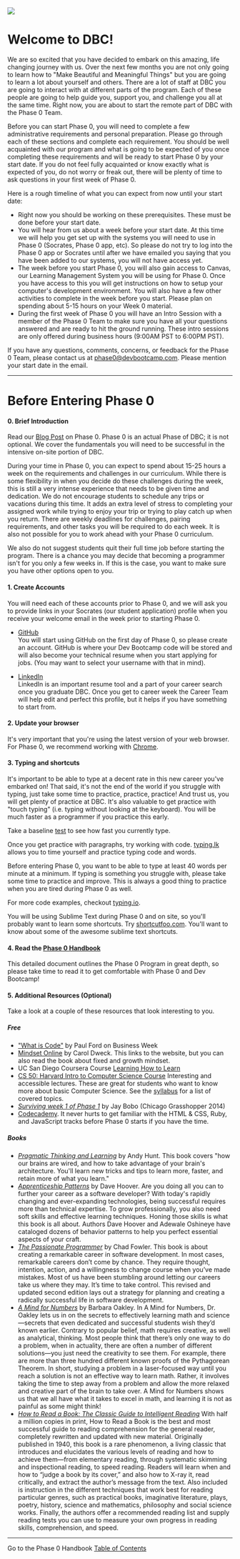 <img src="https://github.com/Devbootcamp/graphic-assets/blob/master/logos/DBC_HORIZONTAL%20LOGO/2_COLOR/RGB/DBC_H_2C_RGB.png">


# Welcome to DBC!

We are so excited that you have decided to embark on this amazing, life changing journey with us.  Over the next few months you are not only going to learn how to "Make Beautiful and Meaningful Things" but you are going to learn a lot about yourself and others. There are a lot of staff at DBC you are going to interact with at different parts of the program. Each of these people are going to help guide you, support you, and challenge you all at the same time. Right now, you are about to start the remote part of DBC with the Phase 0 Team.

Before you can start Phase 0, you will need to complete a few administrative requirements and personal preparation. Please go through each of these sections and complete each requirement. You should be well acquainted with our program and what is going to be expected of you once completing these requirements and will be ready to start Phase 0 by your start date. If you do not feel fully acquainted or know exactly  what is expected of you, do not worry or freak out, there will be plenty of time to ask questions in your first week of Phase 0.

Here is a rough timeline of what you can expect from now until your start date:
* Right now you should be working on these prerequisites. These must be done before your start date.
* You will hear from us about a week before your start date. At this time we will help you get set up with the systems you will need to use in Phase 0 (Socrates, Phase 0 app, etc). So please do not try to log into the Phase 0 app or Socrates until after we have emailed you saying that you have been added to our systems, you will not have access yet.
* The week before you start Phase 0, you will also gain access to Canvas, our Learning Management System you will be using for Phase 0. Once you have access to this you will get instructions on how to setup your computer's development environment. You will also have a few other activities to complete in the week before you start. Please plan on spending about 5-15 hours on your Week 0 material.
* During the first week of Phase 0 you will have an Intro Session with a member of the Phase 0 Team to make sure you have all your questions answered and are ready to hit the ground running. These intro sessions are only offered during business hours (9:00AM PST to 6:00PM PST).

If you have any questions, comments, concerns, or feedback for the Phase 0 Team, please contact us at <phase0@devbootcamp.com>. Please mention your start date in the email.



***
# Before Entering Phase 0

#### 0. Brief Introduction
Read our [Blog Post](http://devbootcamp.com/2014/05/08/why-phase-0-is-key-to-your-success-at-dev-bootcamp/) on Phase 0.
Phase 0 is an actual Phase of DBC; it is not optional. We cover the fundamentals you will need to be successful in the intensive on-site portion of DBC.

During your time in Phase 0, you can expect to spend about 15-25 hours a week on the requirements and challenges in our curriculum. While there is some flexibility in when you decide do these challenges during the week, this is still a very intense experience that needs to be given time and dedication. We do not encourage students to schedule any trips or vacations during this time. It adds an extra level of stress to completing your assigned work while trying to enjoy your trip or trying to play catch up when you return. There are weekly deadlines for challenges, pairing requirements, and other tasks you will be required to do each week. It is also not possible for you to work ahead with your Phase 0 curriculum.

We also do not suggest students quit their full time job before starting the program. There is a chance you may decide that becoming a programmer isn't for you only a few weeks in. If this is the case, you want to make sure you have other options open to you.


#### 1. Create Accounts
You will need each of these accounts prior to Phase 0, and we will ask you to provide links in your Socrates (our student application) profile when you receive your welcome email in the week prior to starting Phase 0.

- [GitHub](https://github.com/)<br> You will start using GitHub on the first day of Phase 0, so please create an account. GitHub is where your Dev Bootcamp code will be stored and will also become your technical resume when you start applying for jobs. (You may want to select your username with that in mind).

- [LinkedIn](https://www.linkedin.com/)<br> LinkedIn is an important resume tool and a part of your career search once you graduate DBC. Once you get to career week the Career Team will help edit and perfect this profile, but it helps if you have something to start from.

#### 2. Update your browser
It's very important that you're using the latest version of your web browser. For Phase 0, we recommend working with [Chrome](https://www.google.com/chrome/browser/).

#### 3. Typing and shortcuts
It's important to be able to type at a decent rate in this new career you've embarked on! That said, it's not the end of the world if you struggle with typing, just take some time to practice, practice, practice! And trust us, you will get plenty of practice at DBC. It's also valuable to get practice with "touch typing" (i.e. typing without looking at the keyboard). You will be much faster as a programmer if you practice this early.

Take a baseline <a href = "http://www.typingtest.com/index.html" target="_blank">test</a> to see how fast you currently type.

Once you get practice with paragraphs, try working with code. <a href = "http://typing.lk/" target="_blank">typing.lk</a> allows you to time yourself and practice typing code and words.

Before entering Phase 0, you want to be able to type at least 40 words per minute at a minimum. If typing is something you struggle with, please take some time to practice and improve. This is always a good thing to practice when you are tired during Phase 0 as well.

For more code examples, checkout <a href = "http://typing.io/" target="_blank">typing.io</a>.

You will be using Sublime Text during Phase 0 and on site, so you'll probably want to learn some shortcuts. Try <a href = "https://www.shortcutfoo.com/" target="_blank">shortcutfoo.com</a>. You'll want to know about some of the awesome sublime text shortcuts.

#### 4. Read the [Phase 0 Handbook](README.md)
This detailed document outlines the Phase 0 Program in great depth, so please take time to read it to get comfortable with Phase 0 and Dev Bootcamp!

#### 5. Additional Resources (Optional)
Take a look at a couple of these resources that look interesting to you.

##### Free
- <a href="http://www.bloomberg.com/graphics/2015-paul-ford-what-is-code/" target="_blank">"What is Code"</a> by Paul Ford on Business Week
- <a href="http://mindsetonline.com/">Mindset Online</a> by Carol Dweck. This links to the website, but you can also read the book about fixed and growth mindset.
- UC San Diego Coursera Course <a href="https://www.coursera.org/course/learning" target="_blank">Learning How to Learn</a>
- <a href= "https://cs50.harvard.edu/" target="_blank"> CS 50: Harvard Intro to Computer Science Course</a> Interesting and accessible lectures. These are great for students who want to know more about basic Computer Science. See the <a href= "http://d2o9nyf4hwsci4.cloudfront.net/2014/spring/lectures/0/w/syllabus/syllabus.html" target="_blank">syllabus</a> for a list of covered topics.
- <a href= "http://slides.com/goodproduce/surviveweekone" target= "_blank">*Surviving week 1 of Phase 1*</a> by Jay Bobo (Chicago Grasshopper 2014)
- [Codecademy](http://www.codecademy.com/). It never hurts to get familiar with the HTML & CSS, Ruby, and JavaScript tracks before Phase 0 starts if you have the time.

##### Books
- <a href= "http://www.amazon.com/Pragmatic-Thinking-Learning-Refactor-Programmers/dp/1934356050" target="_blank">*Pragmatic Thinking and Learning*</a> by Andy Hunt. This book covers "how our brains are wired, and how to take advantage of your brain's architecture. You'll learn new tricks and tips to learn more, faster, and retain more of what you learn."
- <a href = "http://shop.oreilly.com/product/9780596518387.do" target="_blank">*Apprenticeship Patterns*</a> by Dave Hoover. Are you doing all you can to further your career as a software developer? With today's rapidly changing and ever-expanding technologies, being successful requires more than technical expertise. To grow professionally, you also need soft skills and effective learning techniques. Honing those skills is what this book is all about. Authors Dave Hoover and Adewale Oshineye have cataloged dozens of behavior patterns to help you perfect essential aspects of your craft.
- <a href = "http://pragprog.com/book/cfcar2/the-passionate-programmer" target="_blank">*The Passionate Programmer*</a> by Chad Fowler. This book is about creating a remarkable career in software development. In most cases, remarkable careers don’t come by chance. They require thought, intention, action, and a willingness to change course when you’ve made mistakes. Most of us have been stumbling around letting our careers take us where they may. It’s time to take control. This revised and updated second edition lays out a strategy for planning and creating a radically successful life in software development.
- <a href="http://www.barbaraoakley.com/books.html" target="_blank">*A Mind for Numbers*</a> by Barbara Oakley. In A Mind for Numbers, Dr. Oakley lets us in on the secrets to effectively learning math and science—secrets that even dedicated and successful students wish they’d known earlier. Contrary to popular belief, math requires creative, as well as analytical, thinking. Most people think that there’s only one way to do a problem, when in actuality, there are often a number of different solutions—you just need the creativity to see them. For example, there are more than three hundred different known proofs of the Pythagorean Theorem. In short, studying a problem in a laser-focused way until you reach a solution is not an effective way to learn math. Rather, it involves taking the time to step away from a problem and allow the more relaxed and creative part of the brain to take over. A Mind for Numbers shows us that we all have what it takes to excel in math, and learning it is not as painful as some might think!
- <a href="http://www.amazon.com/How-Read-Book-Intelligent-Touchstone/dp/0671212095" target="_blank">*How to Read a Book: The Classic Guide to Intelligent Reading*</a> With half a million copies in print, How to Read a Book is the best and most successful guide to reading comprehension for the general reader, completely rewritten and updated with new material. Originally published in 1940, this book is a rare phenomenon, a living classic that introduces and elucidates the various levels of reading and how to achieve them—from elementary reading, through systematic skimming and inspectional reading, to speed reading. Readers will learn when and how to “judge a book by its cover,” and also how to X-ray it, read critically, and extract the author’s message from the text. Also included is instruction in the different techniques that work best for reading particular genres, such as practical books, imaginative literature, plays, poetry, history, science and mathematics, philosophy and social science works. Finally, the authors offer a recommended reading list and supply reading tests you can use to measure your own progress in reading skills, comprehension, and speed.

***

Go to the Phase 0 Handbook [Table of Contents](README.md)
